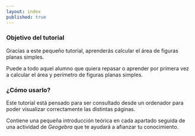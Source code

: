 ```yaml
---
layout: index
published: true
---
```


### Objetivo del tutorial

Gracias a este pequeño tutorial, aprenderás calcular el área de figuras planas simples. 

Puede a todo aquel alumno que quiera repasar o aprender por primera vez a calcular el área y perímetro de figuras planas simples.

### ¿Cómo usarlo? 

Este tutorial está pensado para ser consultado desde un ordenador para poder visualizar correctamente las distintas páginas. 

Contiene una pequeña introducción teórica en cada apartado seguida de una actividad de *Geogebra* que te ayudará a afianzar tu conocimiento.
 
